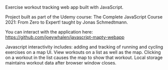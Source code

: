 Exercise workout tracking web app built with JavaScript.

Project built as part of the Udemy course: The Complete JavaScript Course 2021: From Zero to Expert! taught by Jonas Schmedtmann.

You can interact with the application here: https://github.com/joeywhalen/javascript-mapty-webapp

Javascript interactivity includes: adding and tracking of running and cycling exercises on a map UI.  View workouts on a list as well as the map.  Clicking on a workout in the list causes the map to show that workout.  Local storage maintains workout data after browser window closes.

